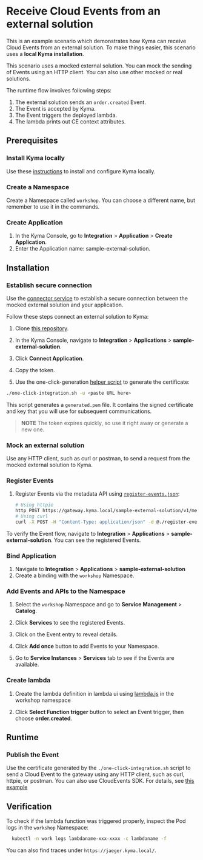 # Receive Cloud Events from an external solution

This is an example scenario which demonstrates how Kyma can receive Cloud Events from an external solution. To make things easier, this scenario uses a  **local Kyma installation**.

This scenario uses a mocked external solution. You can mock the sending of Events using an HTTP client.
You can also use other mocked or real solutions.

The runtime flow involves following steps:

1. The external solution sends an `order.created` Event.
2. The Event is accepted by Kyma.
3. The Event triggers the deployed lambda.
4. The lambda prints out CE context attributes.

## Prerequisites

### Install Kyma locally

Use these [instructions](https://github.com/kyma-project/kyma/blob/master/docs/kyma/04-02-local-installation.md) to install and configure Kyma locally.

### Create a Namespace

Create a Namespace called `workshop`. You can choose a different name, but remember to use it in the commands.

### Create Application

1. In the Kyma Console, go to **Integration** > **Application** > **Create Application**.
2. Enter the Application name: sample-external-solution. 

## Installation

### Establish secure connection

Use the [connector service](https://github.com/kyma-project/kyma/blob/master/docs/application-connector/02-02-connector-service.md) to establish a secure connection between the mocked external solution and your application.

Follow these steps connect an external solution to Kyma:
1. Clone [this repository](https://github.com/janmedrek/one-click-integration-script).

2. In the Kyma Console, navigate to **Integration** > **Applications** > **sample-external-solution**.
3. Click **Connect Application**.
4. Copy the token.
  
5. Use the one-click-generation [helper script](https://github.com/janmedrek/one-click-integration-script) to generate the certificate:

  ```bash
  ./one-click-integration.sh -u <paste URL here>
  ```

 This script generates a `generated.pem` file. It contains the signed certificate and key that you will use for subsequent communications.

  > **NOTE** The token expires quickly, so use it right away or generate a new one.

### Mock an external solution

Use any HTTP client, such as curl or postman, to send a request from the mocked external solution to Kyma.

### Register Events

1. Register Events via the metadata API using [`register-events.json`](./register-events.json):

    ```bash
    # Using httpie
    http POST https://gateway.kyma.local/sample-external-solution/v1/metadata/services --cert=generated.pem --verify=no < register-events.json
    # Using curl
    curl -X POST -H "Content-Type: application/json" -d @./register-events.json https://gateway.kyma.local/sample-external-solution/v1/metadata/services --cert generated.pem -k
    ```

To verify the Event flow, navigate to **Integration** > **Applications** > **sample-external-solution**. You can see the registered Events.

### Bind Application

1. Navigate to **Integration** > **Applications** > **sample-external-solution**
2. Create a binding with the `workshop` Namespace.

### Add Events and APIs to the Namespace

1. Select the `workshop` Namespace and go to **Service Management** > **Catalog**.
2. Click **Services** to see the registered Events.

3. Click on the Event entry to reveal details. 
4. Click **Add once** button to add Events to your Namespace.
5. Go to **Service Instances** > **Services** tab to see if the Events are available.

### Create lambda

1. Create the lambda definition in lambda ui using [lambda.js](./lambda.js) in the workshop namespace

2. Click **Select Function trigger** button to select an Event trigger, then choose
**order.created**.

## Runtime

### Publish the Event

Use the certificate generated by the `./one-click-integration.sh` script to send a Cloud Event to the gateway using any HTTP client, such as curl, httpie, or postman. You can also use CloudEvents SDK. For details, see [this example](./example.go)

## Verification

To check if the lambda function was triggered properly, inspect the Pod logs in the `workshop` Namespace:

```bash
  kubectl -n work logs lambdaname-xxx-xxxx -c lambdaname -f
```

You can also find traces under `https://jaeger.kyma.local/`.
